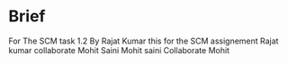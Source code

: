 # Brief
 For The SCM task 1.2 By Rajat Kumar
 this for the SCM assignement
 Rajat kumar collaborate Mohit Saini
 Mohit saini Collaborate Mohit 
